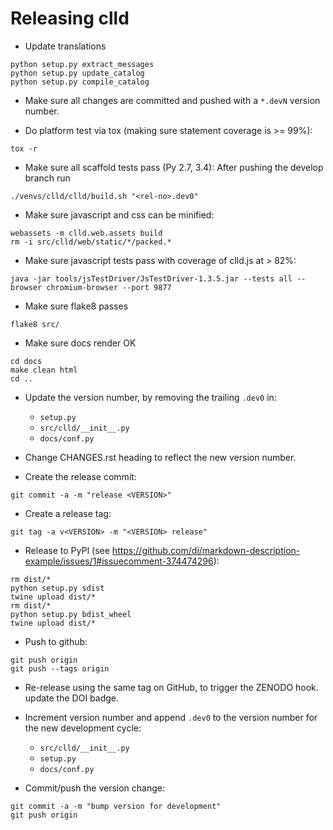 Releasing clld
==============

- Update translations
```shell
python setup.py extract_messages
python setup.py update_catalog
python setup.py compile_catalog
```

- Make sure all changes are committed and pushed with a `*.devN` version number.

- Do platform test via tox (making sure statement coverage is >= 99%):
```shell
tox -r
```

- Make sure all scaffold tests pass (Py 2.7, 3.4): After pushing the develop branch run
```shell
./venvs/clld/clld/build.sh "<rel-no>.dev0"
```

- Make sure javascript and css can be minified:
```shell
webassets -m clld.web.assets build
rm -i src/clld/web/static/*/packed.*
```

- Make sure javascript tests pass with coverage of clld.js at > 82%:
```shell
java -jar tools/jsTestDriver/JsTestDriver-1.3.5.jar --tests all --browser chromium-browser --port 9877
```

- Make sure flake8 passes
```shell
flake8 src/
```

- Make sure docs render OK
```shell
cd docs
make clean html
cd ..
```

- Update the version number, by removing the trailing `.dev0` in:
  - `setup.py`
  - `src/clld/__init__.py`
  - `docs/conf.py`

- Change CHANGES.rst heading to reflect the new version number.

- Create the release commit:
```shell
git commit -a -m "release <VERSION>"
```

- Create a release tag:
```shell
git tag -a v<VERSION> -m "<VERSION> release"
```

- Release to PyPI (see https://github.com/di/markdown-description-example/issues/1#issuecomment-374474296):
```shell
rm dist/*
python setup.py sdist
twine upload dist/*
rm dist/*
python setup.py bdist_wheel
twine upload dist/*
```

- Push to github:
```shell
git push origin
git push --tags origin
```

- Re-release using the same tag on GitHub, to trigger the ZENODO hook.
  update the DOI badge.

- Increment version number and append `.dev0` to the version number for the new development cycle:
  - `src/clld/__init__.py`
  - `setup.py`
  - `docs/conf.py`

- Commit/push the version change:
```shell
git commit -a -m "bump version for development"
git push origin
```
